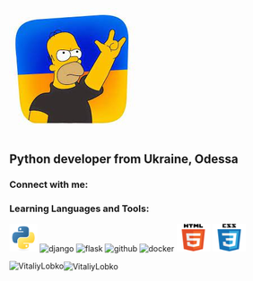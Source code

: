 <link rel="stylesheet" type="text/css" href="/style.css"/>
<img src="header.png" alt="Vitaliy Lobko">

<h2 align="left">Python developer from Ukraine, Odessa</h2>




<h3 align="left">Connect with me:</h3>



<h3 align="left">Learning Languages and Tools:</h3>

<div align="top">
<p align="left">
<img src="https://raw.githubusercontent.com/devicons/devicon/master/icons/python/python-original.svg" alt="python" width="50" height="50"/> 
<img src="https://upload.wikimedia.org/wikipedia/commons/7/75/Django_logo.svg" alt="django" width="90" height="50"/> </a>
<img src="https://cdn.jsdelivr.net/gh/devicons/devicon/icons/flask/flask-original-wordmark.svg" alt="flask" width="60" height="50"/>
<img src="https://cdn.jsdelivr.net/gh/devicons/devicon/icons/github/github-original-wordmark.svg" alt="github" width="60" height="50"/>
<img src="https://cdn.jsdelivr.net/gh/devicons/devicon/icons/docker/docker-original-wordmark.svg" alt="docker" width="60" height="50"/>
<img src="https://raw.githubusercontent.com/devicons/devicon/master/icons/html5/html5-original-wordmark.svg" alt="html5" width="60" height="50"/>  
<img src="https://raw.githubusercontent.com/devicons/devicon/master/icons/css3/css3-original-wordmark.svg" alt="css3" width="60" height="50"/>
</p>
</div>

<p><img align="left" src="https://github-readme-stats.vercel.app/api/top-langs?username=VitaliyLobko&show_icons=true&theme=dracula&locale=en&layout=compact" alt="VitaliyLobko" height="160" /></p>

<p><img align="center" src="https://github-readme-stats.vercel.app/api?username=VitaliyLobko&show_icons=true&theme=dracula&locale=en&hide_border=true" alt="VitaliyLobko" height="160"/></p>
